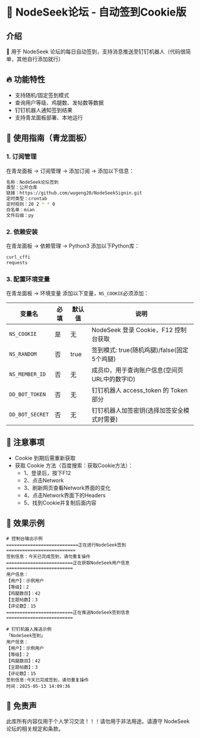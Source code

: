 # 🎉 NodeSeek论坛 - 自动签到Cookie版

## 介绍

📌 用于 NodeSeek 论坛的每日自动签到，支持消息推送至钉钉机器人（代码很简单，其他自行添加就行）

## 🔥 功能特性

- 支持随机/固定签到模式
- 查询用户等级、鸡腿数、发帖数等数据
- 钉钉机器人通知签到结果
- 支持青龙面板部署、本地运行

## 🚀 使用指南（青龙面板）

### 1. 订阅管理

在青龙面板 -> 订阅管理 -> 添加订阅 -> 添加以下信息：

```bash
名称：NodeSeek论坛签到
类型：公开仓库
链接：https://github.com/wugeng20/NodeSeekSignin.git
定时类型：crontab
定时规则：20 2 * * 0
白名单：mian
文件后缀：py
```

### 2. 依赖安装

在青龙面板 -> 依赖管理 -> Python3 添加以下Python库：

```bash
curl_cffi
requests
```

### 3. 配置环境变量

在青龙面板 -> 环境变量 添加以下变量，`NS_COOKIE`必须添加：

| 变量名            | 必填 | 默认值 | 说明                                          |
| ----------------- | ---- | ------ | --------------------------------------------- |
| `NS_COOKIE`     | 是   | 无     | NodeSeek 登录 Cookie，F12 控制台获取          |
| `NS_RANDOM`     | 否   | true   | 签到模式: true(随机鸡腿)/false(固定5个鸡腿)   |
| `NS_MEMBER_ID`  | 否   | 无     | 成员ID，用于查询账户信息(空间页URL中的数字ID) |
| `DD_BOT_TOKEN`  | 否   | 无     | 钉钉机器人 access_token 的 Token 部分         |
| `DD_BOT_SECRET` | 否   | 无     | 钉钉机器人加签密钥(选择加签安全模式时需要)    |

## 📝 注意事项

- Cookie 到期后需重新获取
- 获取 Cookie 方法（百度搜索：获取Cookie方法）：
  - 1、登录后，按下F12
  - 2、点击Network
  - 3、刷新网页查看Network界面的变化
  - 4、点击Network界面下的Headers
  - 5、找到Cookie并复制后面内容

## 📸 效果示例

```shell
# 控制台输出示例
===========================正在进行NodeSeek签到==========================
签到信息：今天已完成签到，请勿重复操作
=========================正在获取NodeSeek用户信息=========================
用户信息：
【用户】：示例用户
【等级】：2
【鸡腿数目】：42
【主题帖数】：3
【评论数】：15
=========================正在推送NodeSeek签到信息=========================
```

```shell
# 钉钉机器人推送示例
「NodeSeek签到」
用户信息：
【用户】：示例用户
【等级】：2
【鸡腿数目】：42
【主题帖数】：3
【评论数】：15
签到信息:今天已完成签到，请勿重复操作
时间：2025-05-13 14:09:36
```

## 📌 免责声

此库所有内容仅用于个人学习交流！！！请勿用于非法用途。请遵守 NodeSeek 论坛的相关规定和条款。
